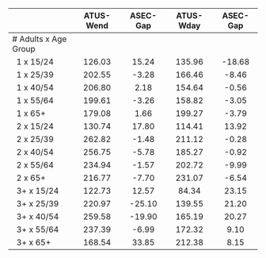 
|                      |    ATUS-Wend |     ASEC-Gap |    ATUS-Wday |     ASEC-Gap |
| -------------------- | :----------: | :----------: | :----------: | :----------: |
| # Adults x Age Group |              |              |              |              |
| &nbsp;&nbsp;1 x 15/24 |       126.03 |        15.24 |       135.96 |       -18.68 |
| &nbsp;&nbsp;1 x 25/39 |       202.55 |        -3.28 |       166.46 |        -8.46 |
| &nbsp;&nbsp;1 x 40/54 |       206.80 |         2.18 |       154.64 |        -0.56 |
| &nbsp;&nbsp;1 x 55/64 |       199.61 |        -3.26 |       158.82 |        -3.05 |
| &nbsp;&nbsp;1 x 65+  |       179.08 |         1.66 |       199.27 |        -3.79 |
| &nbsp;&nbsp;2 x 15/24 |       130.74 |        17.80 |       114.41 |        13.92 |
| &nbsp;&nbsp;2 x 25/39 |       262.82 |        -1.48 |       211.12 |        -0.28 |
| &nbsp;&nbsp;2 x 40/54 |       256.75 |        -5.78 |       185.27 |        -0.92 |
| &nbsp;&nbsp;2 x 55/64 |       234.94 |        -1.57 |       202.72 |        -9.99 |
| &nbsp;&nbsp;2 x 65+  |       216.77 |        -7.70 |       231.07 |        -6.54 |
| &nbsp;&nbsp;3+ x 15/24 |       122.73 |        12.57 |        84.34 |        23.15 |
| &nbsp;&nbsp;3+ x 25/39 |       220.97 |       -25.10 |       139.55 |        21.20 |
| &nbsp;&nbsp;3+ x 40/54 |       259.58 |       -19.90 |       165.19 |        20.27 |
| &nbsp;&nbsp;3+ x 55/64 |       237.39 |        -6.99 |       172.32 |         9.10 |
| &nbsp;&nbsp;3+ x 65+ |       168.54 |        33.85 |       212.38 |         8.15 |

